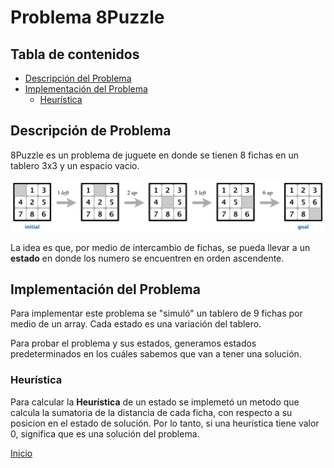 # Problema 8Puzzle

## Tabla de contenidos

- [Descripción del Problema](#descripción-del-problema)
- [Implementación del Problema](#implementación-del-problema)
  - [Heurística](#heurística)

## Descripción de Problema

8Puzzle es un problema de juguete en donde se tienen 8 fichas en un tablero 3x3 y un espacio vacio.

![8PuzzleTestCase](../../tests/8Puzzle/Case01.png)

La idea es que, por medio de intercambio de fichas, se pueda llevar a un **estado** en donde los numero se encuentren en orden ascendente.

## Implementación del Problema

Para implementar este problema se "simuló" un tablero de 9 fichas por medio de un array. Cada estado es una variación del tablero.

Para probar el problema y sus estados, generamos estados predeterminados en los cuáles sabemos que van a tener una solución.

### Heurística

Para calcular la **Heurística** de un estado se implemetó un metodo que calcula la sumatoria de la distancia de cada ficha, con respecto a su posicion en el estado de solución. Por lo tanto, si una heurística tiene valor 0, significa que es una solución del problema.

[Inicio](../../README.md)
